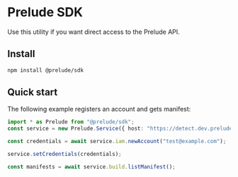 # Prelude SDK

Use this utility if you want direct access to the Prelude API.

## Install

```bash
npm install @prelude/sdk
```

## Quick start

The following example registers an account and gets manifest:

```typescript
import * as Prelude from "@prelude/sdk";
const service = new Prelude.Service({ host: "https://detect.dev.prelude.org" });

const credentials = await service.iam.newAccount("test@example.com");

service.setCredentials(credentials);

const manifests = await service.build.listManifest();
```
